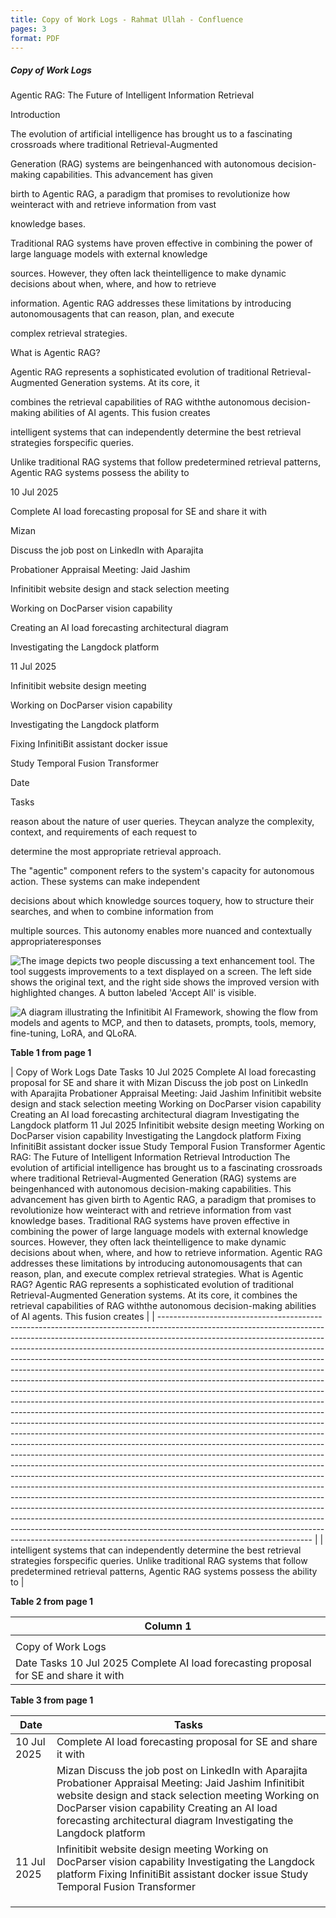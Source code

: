 ```yaml
---
title: Copy of Work Logs - Rahmat Ullah - Confluence
pages: 3
format: PDF
---
```


##### Copy of Work Logs

Agentic RAG: The Future of Intelligent Information Retrieval

Introduction

The evolution of artificial intelligence has brought us to a fascinating crossroads where traditional Retrieval-Augmented

Generation (RAG) systems are beingenhanced with autonomous decision-making capabilities. This advancement has given

birth to Agentic RAG, a paradigm that promises to revolutionize how weinteract with and retrieve information from vast

knowledge bases.

Traditional RAG systems have proven effective in combining the power of large language models with external knowledge

sources. However, they often lack theintelligence to make dynamic decisions about when, where, and how to retrieve

information. Agentic RAG addresses these limitations by introducing autonomousagents that can reason, plan, and execute

complex retrieval strategies.

What is Agentic RAG?

Agentic RAG represents a sophisticated evolution of traditional Retrieval-Augmented Generation systems. At its core, it

combines the retrieval capabilities of RAG withthe autonomous decision-making abilities of AI agents. This fusion creates

intelligent systems that can independently determine the best retrieval strategies forspecific queries.

Unlike traditional RAG systems that follow predetermined retrieval patterns, Agentic RAG systems possess the ability to

10 Jul 2025

Complete AI load forecasting proposal for SE and share it with

Mizan

Discuss the job post on LinkedIn with Aparajita

Probationer Appraisal Meeting: Jaid Jashim

Infinitibit website design and stack selection meeting

Working on DocParser vision capability

Creating an AI load forecasting architectural diagram

Investigating the Langdock platform

11 Jul 2025

Infinitibit website design meeting

Working on DocParser vision capability

Investigating the Langdock platform

Fixing InfinitiBit assistant docker issue

Study Temporal Fusion Transformer

Date

Tasks

reason about the nature of user queries. Theycan analyze the complexity, context, and requirements of each request to

determine the most appropriate retrieval approach.

The "agentic" component refers to the system's capacity for autonomous action. These systems can make independent

decisions about which knowledge sources toquery, how to structure their searches, and when to combine information from

multiple sources. This autonomy enables more nuanced and contextually appropriateresponses

![The image depicts two people discussing a text enhancement tool. The tool suggests improvements to a text displayed on a screen. The left side shows the original text, and the right side shows the improved version with highlighted changes. A button labeled 'Accept All' is visible.](data:image/png;base64,iVBORw0KGgoAAAANSUhEUgAABAAAAAQACAIAAADwf7zUAAAACX...)

![A diagram illustrating the Infinitibit AI Framework, showing the flow from models and agents to MCP, and then to datasets, prompts, tools, memory, fine-tuning, LoRA, and QLoRA.](data:image/png;base64,iVBORw0KGgoAAAANSUhEUgAABAAAAAQACAIAAADwf7zUAAAACX...)

**Table 1 from page 1**

| Copy of Work Logs
Date Tasks
10 Jul 2025 Complete AI load forecasting proposal for SE and share it with
Mizan
Discuss the job post on LinkedIn with Aparajita
Probationer Appraisal Meeting: Jaid Jashim
Infinitibit website design and stack selection meeting
Working on DocParser vision capability
Creating an AI load forecasting architectural diagram
Investigating the Langdock platform
11 Jul 2025 Infinitibit website design meeting
Working on DocParser vision capability
Investigating the Langdock platform
Fixing InfinitiBit assistant docker issue
Study Temporal Fusion Transformer
Agentic RAG: The Future of Intelligent Information Retrieval
Introduction
The evolution of artificial intelligence has brought us to a fascinating crossroads where traditional Retrieval-Augmented
Generation (RAG) systems are beingenhanced with autonomous decision-making capabilities. This advancement has given
birth to Agentic RAG, a paradigm that promises to revolutionize how weinteract with and retrieve information from vast
knowledge bases.
Traditional RAG systems have proven effective in combining the power of large language models with external knowledge
sources. However, they often lack theintelligence to make dynamic decisions about when, where, and how to retrieve
information. Agentic RAG addresses these limitations by introducing autonomousagents that can reason, plan, and execute
complex retrieval strategies.
What is Agentic RAG?
Agentic RAG represents a sophisticated evolution of traditional Retrieval-Augmented Generation systems. At its core, it
combines the retrieval capabilities of RAG withthe autonomous decision-making abilities of AI agents. This fusion creates |
| -------------------------------------------------------------------------------------------------------------------------------------------------------------------------------------------------------------------------------------------------------------------------------------------------------------------------------------------------------------------------------------------------------------------------------------------------------------------------------------------------------------------------------------------------------------------------------------------------------------------------------------------------------------------------------------------------------------------------------------------------------------------------------------------------------------------------------------------------------------------------------------------------------------------------------------------------------------------------------------------------------------------------------------------------------------------------------------------------------------------------------------------------------------------------------------------------------------------------------------------------------------------------------------------------------------------------------------------------------------------------------------------------------------------------------------------------------------------------------------------------------------------------------------------------------------------------------------------------------------------------------------------------------------------------------------------------------------------------------------------- |
| intelligent systems that can independently determine the best retrieval strategies forspecific queries. Unlike traditional RAG systems that follow predetermined retrieval patterns, Agentic RAG systems possess the ability to |

<!-- Table extracted using pdfplumber -->

**Table 2 from page 1**

| Column 1 |
| -------- |
|  |
| Copy of Work Logs |
| Date Tasks 10 Jul 2025 Complete AI load forecasting proposal for SE and share it with |

<!-- Table extracted using pdfplumber -->

**Table 3 from page 1**

| Date | Tasks |
| ---- | ----- |
| 10 Jul 2025 | Complete AI load forecasting proposal for SE and share it with |
|  | Mizan Discuss the job post on LinkedIn with Aparajita Probationer Appraisal Meeting: Jaid Jashim Infinitibit website design and stack selection meeting Working on DocParser vision capability Creating an AI load forecasting architectural diagram Investigating the Langdock platform |
| 11 Jul 2025 | Infinitibit website design meeting Working on DocParser vision capability Investigating the Langdock platform Fixing InfinitiBit assistant docker issue Study Temporal Fusion Transformer |
|  |  |
|  |  |
|  |  |

<!-- Table extracted using pdfplumber -->